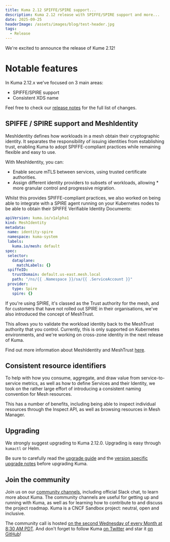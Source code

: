 ```yaml
---
title: Kuma 2.12 SPIFFE/SPIRE support...
description: Kuma 2.12 release with SPIFFE/SPIRE support and more...
date: 2025-09-25
headerImage: /assets/images/blog/test-header.jpg
tags:
  - Release
---
```


We're excited to announce the release of Kume 2.12!

# Notable features
In Kuma 2.12.x we've focused on 3 main areas:

* SPIFFE/SPIRE support
* Consistent XDS name

Feel free to check our [release notes](https://github.com/kumahq/kuma/releases/tag/2.12.0) for the full list of changes.


## SPIFFE / SPIRE support and MeshIdentity

MeshIdentity defines how workloads in a mesh obtain their cryptographic identity. It separates the responsibility of issuing identities from establishing trust, enabling Kuma to adopt SPIFFE-compliant practices while remaining flexible and easy to use.

With MeshIdentity, you can:

* Enable secure mTLS between services, using trusted certificate authorities.
* Assign different identity providers to subsets of workloads, allowing * more granular control and progressive migration.

Whilst this provides SPIFFE-compliant practices, we also worked on being able to integrate with a SPIRE agent running on your Kubernetes nodes to be able to obtain their SPIFFE Verifiable Identity Documents:

```yaml
apiVersion: kuma.io/v1alpha1
kind: MeshIdentity
metadata:
 name: identity-spire
 namespace: kuma-system
 labels:
   kuma.io/mesh: default
spec:
 selector:
   dataplane:
     matchLabels: {}
 spiffeID:
   trustDomain: default.us-east.mesh.local
   path: "/ns/{{ .Namespace }}/sa/{{ .ServiceAccount }}"
 provider:
   type: Spire
   spire: {}
```

If you're using SPIRE, it's classed as the Trust authority for the mesh, and for customers that have not rolled out SPIRE in their organisations, we've also introduced the concept of MeshTrust.

This allows you to validate the workload identity back to the MeshTrust authority that you control. Currently, this is only supported on Kubernetes environments, and we're working on cross-zone identity in the next release of Kuma.

Find out more information about MeshIdentity and MeshTrust [here](https://kuma.io/docs/2.12.x/guides/meshidentity-guide/).

## Consistent resource identifiers

To help with how you consume, aggregate, and draw value from service-to-service metrics, as well as how to define Services and their Identity, we took on the rather large effort of introducing a consistent naming convention for Mesh resources.  

This has a number of benefits, including being able to inspect individual resources through the Inspect API, as well as browsing resources in Mesh Manager.

## Upgrading

We strongly suggest upgrading to Kuma 2.12.0. Upgrading is easy through `kumactl` or Helm.

Be sure to carefully read the [upgrade guide](/docs/2.12.x/production/upgrades-tuning/upgrades/) and the [version specific upgrade notes](/docs/2.12.x/production/upgrades-tuning/upgrade-notes) before upgrading Kuma.

## Join the community

Join us on our [community channels](/community/), including official Slack chat, to learn more about Kuma.
The community channels are useful for getting up and running with Kuma, as well as for learning how to contribute to and discuss the project roadmap.
Kuma is a CNCF Sandbox project: neutral, open and inclusive.

The community call is hosted [on the second Wednesday of every Month at 8:30 AM PDT](/community/).
And don't forget to follow Kuma [on Twitter](https://twitter.com/kumamesh) and star it [on GitHub](https://github.com/kumahq/kuma)!
